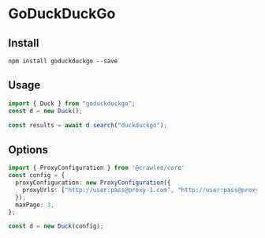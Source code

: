 # GoDuckDuckGo

## Install

```
npm install goduckduckgo --save
```

## Usage

```typescript
import { Duck } from "goduckduckgo";
const d = new Duck();

const results = await d.search("duckduckgo");
```

## Options

```typescript
import { ProxyConfiguration } from '@crawlee/core'
const config = {
  proxyConfiguration: new ProxyConfiguration({
    proxyUrls: ["http://user:pass@proxy-1.com", "http://user:pass@proxy-2.com"],
  }),
  maxPage: 3,
};

const d = new Duck(config);
```

